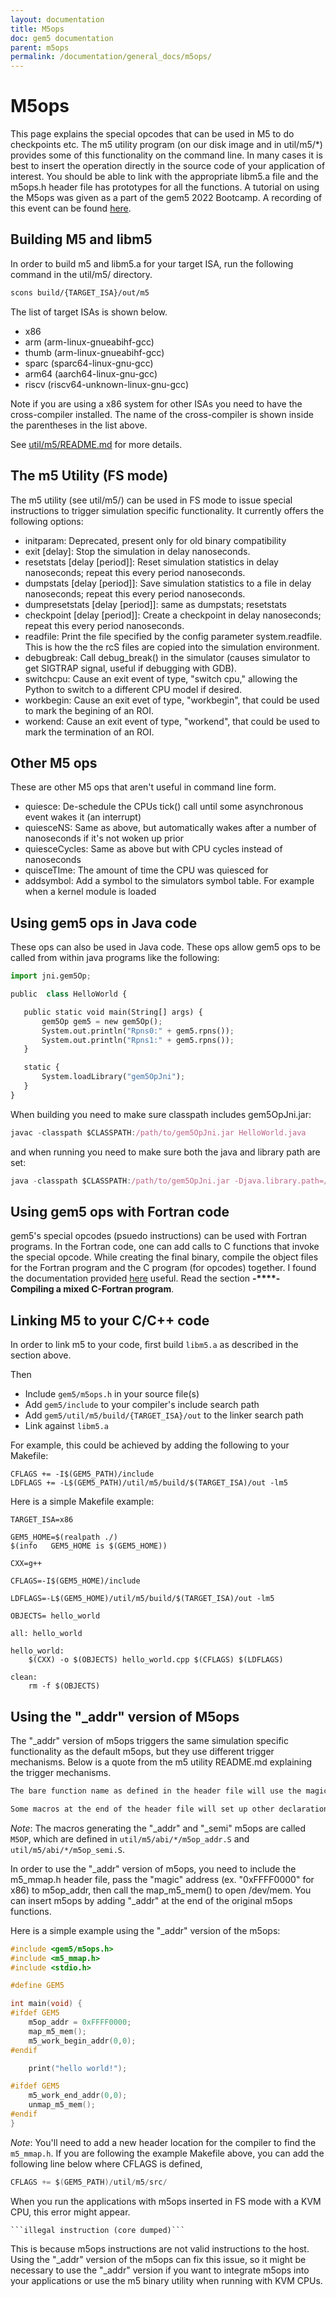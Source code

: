 ```yaml
---
layout: documentation
title: M5ops
doc: gem5 documentation
parent: m5ops
permalink: /documentation/general_docs/m5ops/
---
```


# M5ops

This page explains the special opcodes that can be used in M5 to do checkpoints etc. The m5 utility program (on our disk image and in util/m5/*) provides some of this functionality on the command line. In many cases it is best to insert the operation directly in the source code of your application of interest. You should be able to link with the appropriate libm5.a file and the m5ops.h header file has prototypes for all the functions.
A tutorial on using the M5ops was given as a part of the gem5 2022 Bootcamp. A recording of this event can be found [here](https://youtu.be/TeHKMVOWUAY).

## Building M5 and libm5

In order to build m5 and libm5.a for your target ISA, run the following command in the util/m5/ directory.

```bash
scons build/{TARGET_ISA}/out/m5
```

The list of target ISAs is shown below.

* x86
* arm (arm-linux-gnueabihf-gcc)
* thumb (arm-linux-gnueabihf-gcc)
* sparc (sparc64-linux-gnu-gcc)
* arm64 (aarch64-linux-gnu-gcc)
* riscv (riscv64-unknown-linux-gnu-gcc)

Note if you are using a x86 system for other ISAs you need to have the cross-compiler installed. The name of the cross-compiler is shown inside the parentheses in the list above.

See [util/m5/README.md](https://github.com/gem5/gem5/blob/stable/util/m5/README.md) for more details.

## The m5 Utility (FS mode)

The m5 utility (see util/m5/) can be used in FS mode to issue special instructions to trigger simulation specific functionality. It currently offers the following options:

* initparam: Deprecated, present only for old binary compatibility
* exit [delay]: Stop the simulation in delay nanoseconds.
* resetstats [delay [period]]: Reset simulation statistics in delay nanoseconds; repeat this every period nanoseconds.
* dumpstats [delay [period]]: Save simulation statistics to a file in delay nanoseconds; repeat this every period nanoseconds.
* dumpresetstats [delay [period]]: same as dumpstats; resetstats
* checkpoint [delay [period]]: Create a checkpoint in delay nanoseconds; repeat this every period nanoseconds.
* readfile: Print the file specified by the config parameter system.readfile. This is how the the rcS files are copied into the simulation environment.
* debugbreak: Call debug_break() in the simulator (causes simulator to get SIGTRAP signal, useful if debugging with GDB).
* switchcpu: Cause an exit event of type, "switch cpu," allowing the Python to switch to a different CPU model if desired.
* workbegin: Cause an exit evet of type, "workbegin", that could be used to mark the begining of an ROI.
* workend: Cause an exit event of type, "workend", that could be used to mark the termination of an ROI.

## Other M5 ops

These are other M5 ops that aren't useful in command line form.

* quiesce: De-schedule the CPUs tick() call until some asynchronous event wakes it (an interrupt)
* quiesceNS: Same as above, but automatically wakes after a number of nanoseconds if it's not woken up prior
* quiesceCycles: Same as above but with CPU cycles instead of nanoseconds
* quisceTIme: The amount of time the CPU was quiesced for
* addsymbol: Add a symbol to the simulators symbol table. For example when a kernel module is loaded

## Using gem5 ops in Java code

These ops can also be used in Java code. These ops allow gem5 ops to be called from within java programs like the following:

```python
import jni.gem5Op;

public  class HelloWorld {

   public static void main(String[] args) {
       gem5Op gem5 = new gem5Op();
       System.out.println("Rpns0:" + gem5.rpns());
       System.out.println("Rpns1:" + gem5.rpns());
   }

   static {
       System.loadLibrary("gem5OpJni");
   }
}
```

When building you need to make sure classpath includes gem5OpJni.jar:

```javascript
javac -classpath $CLASSPATH:/path/to/gem5OpJni.jar HelloWorld.java
```

and when running you need to make sure both the java and library path are set:

```javascript
java -classpath $CLASSPATH:/path/to/gem5OpJni.jar -Djava.library.path=/path/to/libgem5OpJni.so HelloWorld
```

## Using gem5 ops with Fortran code

gem5's special opcodes (psuedo instructions) can be used with Fortran programs. In the Fortran code, one can add calls to C functions that invoke the special opcode. While creating the final binary, compile the object files for the Fortran program and the C program (for opcodes) together. I found the documentation provided [here](https://gcc.gnu.org/wiki/GFortranGettingStarted) useful. Read the section **-****- Compiling a mixed C-Fortran program**.

## Linking M5 to your C/C++ code

In order to link m5 to your code, first build `libm5.a` as described in the section above.

Then

* Include `gem5/m5ops.h` in your source file(s)
* Add `gem5/include` to your compiler's include search path
* Add `gem5/util/m5/build/{TARGET_ISA}/out` to the linker search path
* Link against `libm5.a`

For example, this could be achieved by adding the following to your Makefile:

```
CFLAGS += -I$(GEM5_PATH)/include
LDFLAGS += -L$(GEM5_PATH)/util/m5/build/$(TARGET_ISA)/out -lm5
```

Here is a simple Makefile example:

```make
TARGET_ISA=x86

GEM5_HOME=$(realpath ./)
$(info   GEM5_HOME is $(GEM5_HOME))

CXX=g++

CFLAGS=-I$(GEM5_HOME)/include

LDFLAGS=-L$(GEM5_HOME)/util/m5/build/$(TARGET_ISA)/out -lm5

OBJECTS= hello_world

all: hello_world

hello_world:
	$(CXX) -o $(OBJECTS) hello_world.cpp $(CFLAGS) $(LDFLAGS)

clean:
	rm -f $(OBJECTS)
```


## Using the "_addr" version of M5ops

The "_addr" version of m5ops triggers the same simulation specific functionality as the default m5ops, but they use different trigger mechanisms. Below is a quote from the m5 utility README.md explaining the trigger mechanisms.

```markdown
The bare function name as defined in the header file will use the magic instruction based trigger mechanism, what would have historically been the default.

Some macros at the end of the header file will set up other declarations which mirror all of the other definitions, but with an “_addr” and “_semi” suffix. These other versions will trigger the same gem5 operations, but using the “magic” address or semihosting trigger mechanisms. While those functions will be unconditionally declared in the header file, a definition will exist in the library only if that trigger mechanism is supported for that ABI.
```

*Note*: The macros generating the "_addr" and "_semi" m5ops are called `M5OP`, which are defined in `util/m5/abi/*/m5op_addr.S` and `util/m5/abi/*/m5op_semi.S`.

In order to use the "_addr" version of m5ops, you need to include the m5_mmap.h header file, pass the "magic" address (ex. "0xFFFF0000" for x86) to m5op_addr, then call the map_m5_mem() to open /dev/mem. You can insert m5ops by adding "_addr" at the end of the original m5ops functions.

Here is a simple example using the "_addr" version of the m5ops:

```c
#include <gem5/m5ops.h>
#include <m5_mmap.h>
#include <stdio.h>

#define GEM5

int main(void) {
#ifdef GEM5
    m5op_addr = 0xFFFF0000;
    map_m5_mem();
    m5_work_begin_addr(0,0);
#endif

    print("hello world!");

#ifdef GEM5
    m5_work_end_addr(0,0);
    unmap_m5_mem();
#endif
}
```

*Note*: You'll need to add a new header location for the compiler to find the `m5_mmap.h`.
If you are following the example Makefile above, you can add the following line below where CFLAGS is defined,

```c
CFLAGS += $(GEM5_PATH)/util/m5/src/
```

When you run the applications with m5ops inserted in FS mode with a KVM CPU, this error might appear.

    ```illegal instruction (core dumped)```

This is because m5ops instructions are not valid instructions to the host. Using the "_addr" version of the m5ops can fix this issue, so it might be necessary to use the "_addr" version if you want to integrate m5ops into your applications or use the m5 binary utility when running with KVM CPUs.
